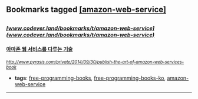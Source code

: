 ## Bookmarks tagged [[amazon-web-service]](https://www.codever.land/search?q=[amazon-web-service])

_<sup><sup>[www.codever.land/bookmarks/t/amazon-web-service](www.codever.land/bookmarks/t/amazon-web-service)</sup></sup>_
---
#### [아마존 웹 서비스를 다루는 기술](http://www.pyrasis.com/private/2014/09/30/publish-the-art-of-amazon-web-services-book)
_<sup>http://www.pyrasis.com/private/2014/09/30/publish-the-art-of-amazon-web-services-book</sup>_

* **tags**: [free-programming-books](../tagged/free-programming-books.md), [free-programming-books-ko](../tagged/free-programming-books-ko.md), [amazon-web-service](../tagged/amazon-web-service.md)
---
